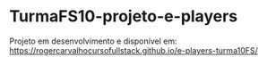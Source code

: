 # TurmaFS10-projeto-e-players
Projeto em desenvolvimento e disponível em: https://rogercarvalhocursofullstack.github.io/e-players-turma10FS/
